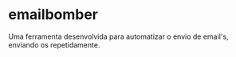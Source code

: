 # emailbomber
Uma ferramenta desenvolvida para automatizar o envio de email's, enviando os repetidamente.
